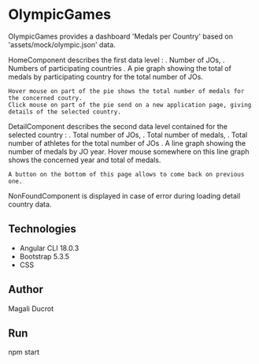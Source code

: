 # OlympicGames
 OlympicGames provides a dashboard 'Medals per Country' based on 'assets/mock/olympic.json' data.
 
 HomeComponent describes the first data level : 
    . Number of JOs,
    . Numbers of participating countries 
    . A pie graph showing the total of medals by participating country for the  total number of JOs.

    Hover mouse on part of the pie shows the total number of medals for the concerned coutry.
    Click mouse on part of the pie send on a new application page, giving details of the selected country.

DetailComponent describes the second data level contained for the selected country :
    . Total number of JOs, 
    . Total number of medals,
    . Total number of athletes for the total number of JOs
    . A line graph showing the number of medals by JO year. Hover mouse somewhere on this line graph shows the concerned year and total of medals. 

    A button on the bottom of this page allows to come back on previous one.

NonFoundComponent is displayed in case of error during loading detail country data.

## Technologies
- Angular CLI 18.0.3
- Bootstrap 5.3.5
- CSS

## Author
Magali Ducrot

## Run
npm start